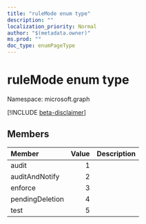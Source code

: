```yaml
---
title: "ruleMode enum type"
description: ""
localization_priority: Normal
author: "$(metadata.owner)"
ms.prod: ""
doc_type: enumPageType
---
```


# ruleMode enum type

Namespace: microsoft.graph

[!INCLUDE [beta-disclaimer](../../includes/beta-disclaimer.md)]

## Members

| Member          | Value | Description |
| :-------------- | ----: | :---------- |
| audit           | 1     |             |
| auditAndNotify  | 2     |             |
| enforce         | 3     |             |
| pendingDeletion | 4     |             |
| test            | 5     |             |
